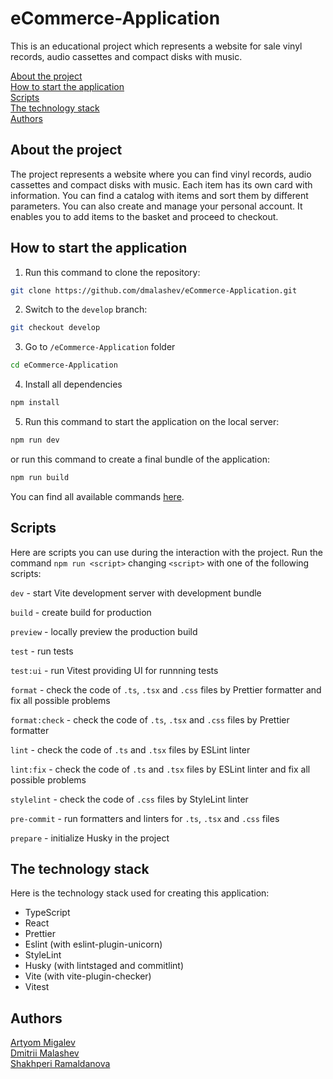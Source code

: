 # eCommerce-Application
This is an educational project which represents a website for sale vinyl records, audio cassettes and compact disks with music.

[About the project](#about-the-project)\
[How to start the application](#how-to-start-the-application)\
[Scripts](#scripts)\
[The technology stack](#the-technology-stack)\
[Authors](#authors)

## About the project
The project represents a website where you can find vinyl records, audio cassettes and compact disks with music. Each item has its own card with information. You can find a catalog with items and sort them by different parameters. You can also create and manage your personal account. It enables you to add items to the basket and proceed to checkout.

## How to start the application
1. Run this command to clone the repository:
```bash
git clone https://github.com/dmalashev/eCommerce-Application.git
```

2. Switch to the `develop` branch:
```bash
git checkout develop
```

3. Go to `/eCommerce-Application` folder
```bash
cd eCommerce-Application
```

4. Install all dependencies
```bash
npm install
```

5. Run this command to start the application on the local server:
```bash
npm run dev
```
or run this command to create a final bundle of the application:
```bash
npm run build
```
You can find all available commands [here](#scripts).

## Scripts
Here are scripts you can use during the interaction with the project. Run the command `npm run <script>` changing `<script>` with one of the following scripts:

`dev` - start Vite development server with development bundle

`build` - create build for production

`preview` - locally preview the production build

`test` - run tests

`test:ui` -  run Vitest providing UI for runnning tests

`format` - check the code of `.ts`, `.tsx` and `.css` files by Prettier formatter and fix all possible problems

`format:check` - check the code of `.ts`, `.tsx` and `.css` files by Prettier formatter

`lint` - check the code of `.ts` and `.tsx` files by ESLint linter

`lint:fix` - check the code of `.ts` and `.tsx` files by ESLint linter and fix all possible problems

`stylelint` - check the code of `.css` files by StyleLint linter

`pre-commit` - run formatters and linters for `.ts`, `.tsx` and `.css` files

`prepare` - initialize Husky in the project

## The technology stack
Here is the technology stack used for creating this application:
- TypeScript
- React
- Prettier
- Eslint (with eslint-plugin-unicorn)
- StyleLint
- Husky (with lintstaged and commitlint)
- Vite (with vite-plugin-checker)
- Vitest

## Authors
[Artyom Migalev](https://github.com/artmigalev)\
[Dmitrii Malashev](https://github.com/dmalashev)\
[Shakhperi Ramaldanova](https://github.com/Shakhrii)

